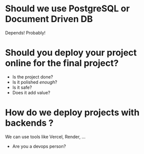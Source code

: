 # Should we use PostgreSQL or Document Driven DB

Depends! Probably! 


# Should you deploy your project online for the final project?

- Is the project done?
- Is it polished *enough*?
- Is it safe?
- Does it add value?

# How do we deploy projects with backends ?

We can use tools like Vercel, Render, ...

- Are you a devops person?